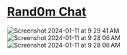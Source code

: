 # <a href="https://random-chat-blush.vercel.app">Rand0m Chat</a>
![Screenshot 2024-01-11 at 9 29 41 AM](https://github.com/sudo-self/rand0m/assets/119916323/1b31b571-f7f3-4b89-b793-f70ad0737c9c)
![Screenshot 2024-01-11 at 9 28 06 AM](https://github.com/sudo-self/rand0m/assets/119916323/ff04a8fe-525d-4738-9706-20de5d76c85b)
![Screenshot 2024-01-11 at 9 28 06 AM](https://github.com/sudo-self/rand0m/assets/119916323/b25a5479-9091-44bb-b10d-421b3c00eeb5)
